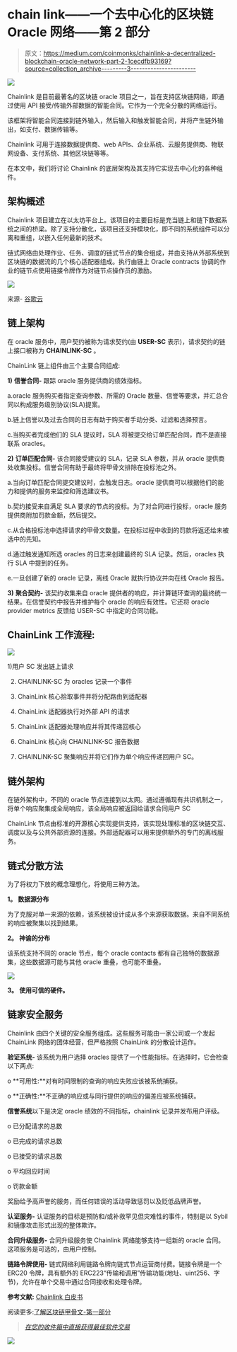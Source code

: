 # chain link——一个去中心化的区块链 Oracle 网络——第 2 部分

> 原文：<https://medium.com/coinmonks/chainlink-a-decentralized-blockchain-oracle-network-part-2-1cecdfb93169?source=collection_archive---------3----------------------->

![](img/256d627992d9d5ea49cc2744e30bb67a.png)

Chainlink 是目前最著名的区块链 oracle 项目之一，旨在支持区块链网络，即通过使用 API 接受/传输外部数据的智能合同。它作为一个完全分散的网络运行。

该框架将智能合同连接到链外输入，然后输入和触发智能合同，并将产生链外输出，如支付、数据传输等。

Chainlink 可用于连接数据提供商、web APIs、企业系统、云服务提供商、物联网设备、支付系统、其他区块链等等。

在本文中，我们将讨论 Chainlink 的底层架构及其支持它实现去中心化的各种组件。

## **架构概述**

Chainlink 项目建立在以太坊平台上。该项目的主要目标是充当链上和链下数据系统之间的桥梁。除了支持分散化，该项目还支持模块化，即不同的系统组件可以分离和重组，以嵌入任何最新的技术。

链式网络由处理作业、任务、调度的链式节点的集合组成，并由支持从外部系统到区块链的数据流的几个核心适配器组成。执行由链上 Oracle contracts 协调的作业的链节点使用链接令牌作为对链节点操作员的激励。

![](img/53520ae36819fcc7a6d4537ac20c1ecd.png)

来源- [谷歌云](https://cloud.google.com/blog/products/data-analytics/building-hybrid-blockchain-cloud-applications-with-ethereum-and-google-cloud)

## **链上架构**

在 oracle 服务中，用户契约被称为请求契约(由 **USER-SC** 表示)，请求契约的链上接口被称为 **CHAINLINK-SC** 。

ChainLink 链上组件由三个主要合同组成:

**1)** **信誉合同-** 跟踪 oracle 服务提供商的绩效指标。

a.oracle 服务购买者指定查询参数、所需的 Oracle 数量、信誉等要求，并汇总合同以构成服务级别协议(SLA)提案。

b.链上信誉以及过去合同的日志有助于购买者手动分类、过滤和选择预言。

c.当购买者完成他们的 SLA 提议时，SLA 将被提交给订单匹配合同，而不是直接联系 oracles。

**2)** **订单匹配合同-** 该合同接受建议的 SLA，记录 SLA 参数，并从 oracle 提供商处收集投标。信誉合同有助于最终将甲骨文排除在投标池之外。

a.当向订单匹配合同提交建议时，会触发日志。oracle 提供商可以根据他们的能力和提供的服务来监控和筛选建议书。

b.契约接受来自满足 SLA 要求的节点的投标。为了对合同进行投标，oracle 服务提供商附加罚款金额，然后提交。

c.从合格投标池中选择请求的甲骨文数量。在投标过程中收到的罚款将返还给未被选中的先知。

d.通过触发通知所选 oracles 的日志来创建最终的 SLA 记录。然后，oracles 执行 SLA 中提到的任务。

e.一旦创建了新的 oracle 记录，离线 Oracle 就执行协议并向在线 Oracle 报告。

**3)** **聚合契约-** 该契约收集来自 oracle 提供者的响应，并计算链环查询的最终统一结果。在信誉契约中报告并维护每个 oracle 的响应有效性。它还将 oracle provider metrics 反馈给 USER-SC 中指定的合同功能。

## **ChainLink 工作流程:**

![](img/96287f08a13a035396e1122268ab651a.png)

1)用户 SC 发出链上请求

2) CHAINLINK-SC 为 oracles 记录一个事件

3) ChainLink 核心拾取事件并将分配路由到适配器

4) ChainLink 适配器执行对外部 API 的请求

5) ChainLink 适配器处理响应并将其传递回核心

6) ChainLink 核心向 CHAINLINK-SC 报告数据

7) CHAINLINK-SC 聚集响应并将它们作为单个响应传递回用户 SC。

## **链外架构**

在链外架构中，不同的 oracle 节点连接到以太网。通过遵循现有共识机制之一，将单个响应聚集成全局响应，该全局响应被返回给请求合同用户 SC

ChainLink 节点由标准的开源核心实现提供支持，该实现处理标准的区块链交互、调度以及与公共外部资源的连接。外部适配器可以用来提供额外的专门的离线服务。

## **链式分散方法**

为了将权力下放的概念理想化，将使用三种方法。

**1。** **数据源分布**

为了克服对单一来源的依赖，该系统被设计成从多个来源获取数据。来自不同系统的响应被聚集以找到结果。

**2。** **神谕的分布**

该系统支持不同的 oracle 节点，每个 oracle contacts 都有自己独特的数据源集，这些数据源可能与其他 oracle 重叠，也可能不重叠。

![](img/6b27987a5a4a8cfdd9965f9febf0921b.png)

**3。** **使用可信的硬件。**

## **链家安全服务**

Chainlink 由四个关键的安全服务组成。这些服务可能由一家公司或一个发起 ChainLink 网络的团体经营，但严格按照 ChainLink 的分散设计运作。

**验证系统-** 该系统为用户选择 oracles 提供了一个性能指标。在选择时，它会检查以下两点:

o **可用性:**对有时间限制的查询的响应失败应该被系统捕获。

o **正确性:**不正确的响应或与同行提供的响应的偏差应被系统捕获。

**信誉系统**以下是决定 oracle 绩效的不同指标，chainlink 记录并发布用户评级。

o 已分配请求的总数

o 已完成的请求总数

o 已接受的请求总数

o 平均回应时间

o 罚款金额

奖励给予高声誉的服务，而任何错误的活动导致惩罚以及贬低品牌声誉。

**认证服务-** 认证服务的目标是预防和/或补救罕见但灾难性的事件，特别是以 Sybil 和镜像攻击形式出现的整体欺诈。

**合同升级服务-** 合同升级服务使 Chainlink 网络能够支持一组新的 oracle 合同。这项服务是可选的，由用户控制。

**链路令牌使用-** 链式网络利用链路令牌向链式节点运营商付费。链接令牌是一个 ERC20 令牌，具有额外的 ERC223“传输和调用”传输功能(地址、uint256、字节)，允许在单个交易中通过合同接收和处理令牌。

**参考文献:** [Chainlink 白皮书](https://link.smartcontract.com/whitepaper)

阅读更多:[了解区块链甲骨文-第一部分](/coinmonks/understanding-blockchain-oracle-part-i-20592f189b16)

> [*在您的收件箱中直接获得最佳软件交易*](https://coincodecap.com/?utm_source=coinmonks)

[![](img/9895b7d7560b5e0e29af8bff28794787.png)](https://coincodecap.com/?utm_source=coinmonks)
